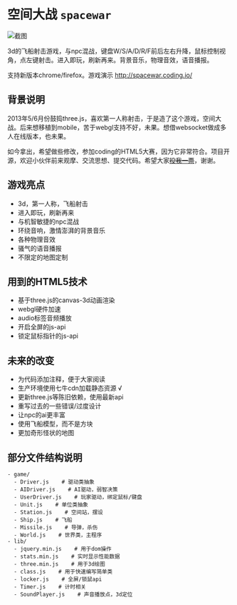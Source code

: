 # 空间大战 `spacewar`

![截图](http://7xig6a.com1.z0.glb.clouddn.com/20150331225000.png)

3d的飞船射击游戏，与npc混战，键盘W/S/A/D/R/F前后左右升降，鼠标控制视角，点左键射击。进入即玩，刷新再来。背景音乐，物理音效，语音播报。

支持新版本chrome/firefox。游戏演示 <http://spacewar.coding.io/>

## 背景说明

2013年5/6月份鼓捣three.js，喜欢第一人称射击，于是造了这个游戏，空间大战。后来想移植到mobile，苦于webgl支持不好，未果。想借websocket做成多人在线版本，也未果。

如今拿出，希望做些修改，参加coding的HTML5大赛，因为它非常符合。项目开源，欢迎小伙伴前来观摩、交流思想、提交代码。希望大家~~[投我一票](https://coding.net/event/html5/vote?page=1)~~，谢谢。

## 游戏亮点

- 3d，第一人称，飞船射击
- 进入即玩，刷新再来
- 与机智敏捷的npc混战
- 环绕音响，激情澎湃的背景音乐
- 各种物理音效
- 骚气的语音播报
- 不限定的地图定制

## 用到的HTML5技术

- 基于three.js的canvas-3d动画渲染
- webgl硬件加速
- audio标签音频播放
- 开启全屏的js-api
- 锁定鼠标指针的js-api

## 未来的改变

- 为代码添加注释，便于大家阅读
- 生产环境使用七牛cdn加载静态资源 √
- 更新three.js等陈旧依赖，使用最新api
- 重写过去的一些错误/过度设计
- 让npc的ai更丰富
- 使用飞船模型，而不是方块
- 更加奇形怪状的地图

## 部分文件结构说明

```plain
- game/
  - Driver.js    # 驱动类抽象
  - AIDriver.js    # AI驱动，弱智决策
  - UserDriver.js    # 玩家驱动，绑定鼠标/键盘
  - Unit.js    # 单位类抽象
  - Station.js    # 空间站，摆设
  - Ship.js    # 飞船
  - Missile.js    # 导弹，杀伤
  - World.js    # 世界类，主程序
- lib/
  - jquery.min.js    # 用于dom操作
  - stats.min.js    # 实时显示性能数据
  - three.min.js    # 用于3d绘图
  - class.js    # 用于快速编写简单类
  - locker.js    # 全屏/锁鼠api
  - Timer.js    # 计时相关
  - SoundPlayer.js    # 声音播放点，3d定位
```
